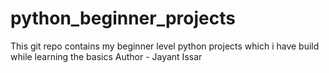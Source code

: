 # python_beginner_projects
This git repo contains my beginner level python projects which i have build while learning the basics
Author - Jayant Issar
